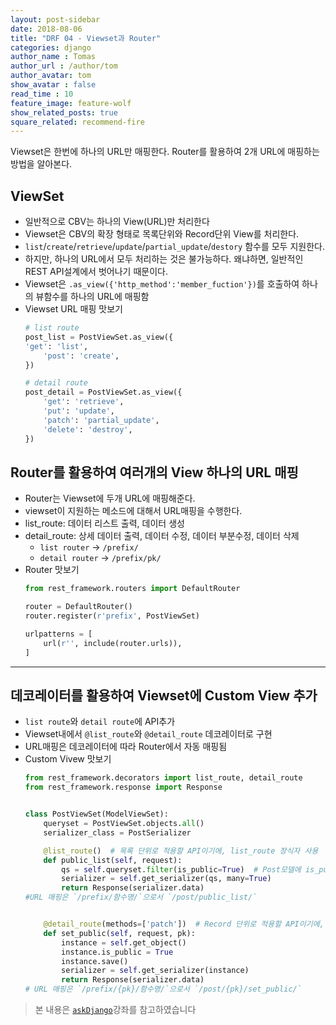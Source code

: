 ```yaml
---
layout: post-sidebar
date: 2018-08-06
title: "DRF 04 - Viewset과 Router"
categories: django
author_name : Tomas
author_url : /author/tom
author_avatar: tom
show_avatar : false
read_time : 10
feature_image: feature-wolf
show_related_posts: true
square_related: recommend-fire
---
```

Viewset은 한번에 하나의 URL만 매핑한다. Router를 활용하여 2개 URL에 매핑하는 방법을 알아본다.

## ViewSet
* 일반적으로 CBV는 하나의 View(URL)만 처리한다
* Viewset은 CBV의 확장 형태로 목록단위와 Record단위 View를 처리한다.
* `list`/`create`/`retrieve`/`update`/`partial_update`/`destory` 함수를 모두 지원한다.
* 하지만, 하나의 URL에서 모두 처리하는 것은 불가능하다. 왜냐하면, 일반적인 REST API설계에서 벗어나기 때문이다.
* Viewset은 `.as_view({'http_method':'member_fuction'})`를 호출하여 하나의 뷰함수를 하나의 URL에 매핑함
* Viewset URL 매핑 맛보기
    ```python
    # list route
    post_list = PostViewSet.as_view({
    'get': 'list',
        'post': 'create',
    })

    # detail route
    post_detail = PostViewSet.as_view({
        'get': 'retrieve',
        'put': 'update',
        'patch': 'partial_update',
        'delete': 'destroy',
    })
    ```

## Router를 활용하여 여러개의 View 하나의 URL 매핑
* Router는 Viewset에 두개 URL에 매핑해준다.
* viewset이 지원하는 메소드에 대해서 URL매핑을 수행한다.
* list_route: 데이터 리스트 출력, 데이터 생성
* detail_route: 상세 데이터 출력, 데이터 수정, 데이터 부분수정, 데이터 삭제
    * `list router` -> `/prefix/`
    * `detail router` -> `/prefix/pk/`
* Router 맛보기
    ```python
    from rest_framework.routers import DefaultRouter

    router = DefaultRouter()
    router.register(r'prefix', PostViewSet)

    urlpatterns = [
        url(r'', include(router.urls)),
    ]
    ```
---

## 데코레이터를 활용하여 Viewset에 Custom View 추가
* `list route`와 `detail route`에 API추가
* Viewset내에서 `@list_route`와 `@detail_route` 데코레이터로 구현
* URL매핑은 데코레이터에 따라 Router에서 자동 매핑됨
* Custom Vivew 맛보기
    ```python
    from rest_framework.decorators import list_route, detail_route
    from rest_framework.response import Response


    class PostViewSet(ModelViewSet):
        queryset = PostViewSet.objects.all()
        serializer_class = PostSerializer

        @list_route()  # 목록 단위로 적용할 API이기에, list_route 장식자 사용
        def public_list(self, request):
            qs = self.queryset.filter(is_public=True)  # Post모델에 is_public 필드가 있을 경우
            serializer = self.get_serializer(qs, many=True)
            return Response(serializer.data)
    #URL 매핑은 `/prefix/함수명/`으로서 `/post/public_list/`


        @detail_route(methods=['patch'])  # Record 단위로 적용할 API이기에, detail_route 장식자 사용
        def set_public(self, request, pk):
            instance = self.get_object()
            instance.is_public = True
            instance.save()
            serializer = self.get_serializer(instance)
            return Response(serializer.data)
    # URL 매핑은 `/prefix/{pk}/함수명/`으로서 `/post/{pk}/set_public/`
    ```

> 본 내용은 [`askDjango`](https://www.askcompany.kr/)강좌를 참고하였습니다